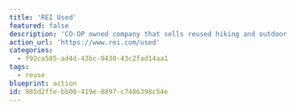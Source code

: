 ```yaml
---
title: 'REI Used'
featured: false
description: 'CO-OP owned company that sells reused hiking and outdoor gear and clothing with the goal of preventing waste and getting more people into outdoor activities. They offer gift cards in exchange for your used gear too.'
action_url: 'https://www.rei.com/used'
categories:
  - f92ca585-ad4d-43bc-9430-43c2fad14aa1
tags:
  - reuse
blueprint: action
id: 985d2ffe-bb00-419e-8897-c7486398c54e
---
```


